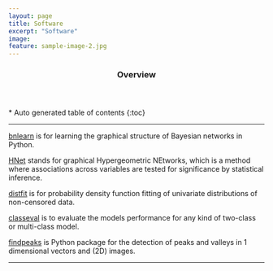 ```yaml
---
layout: page
title: Software
excerpt: "Software"
image:
feature: sample-image-2.jpg
---
```




<section id="table-of-contents" class="toc">
  <header>
    <h3>Overview</h3>
  </header>
<div id="drawer" markdown="1">
*  Auto generated table of contents
{:toc}
</div>
</section><!-- /#table-of-contents -->


---


[bnlearn](https://erdogant.github.io/bnlearn/) is for learning the graphical structure of Bayesian networks in Python.

[HNet](https://erdogant.github.io/hnet/) stands for graphical Hypergeometric NEtworks, which is a method where associations across variables are tested for significance by statistical inference.

[distfit](https://erdogant.github.io/distfit/) is for probability density function fitting of univariate distributions of non-censored data.

[classeval](https://erdogant.github.io/classeval/) is to evaluate the models performance for any kind of two-class or multi-class model.

[findpeaks](https://erdogant.github.io/findpeaks/)  is Python package for the detection of peaks and valleys in 1 dimensional vectors and (2D) images.

---
